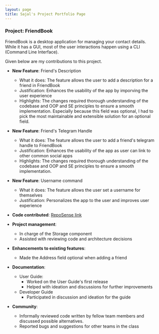 ```yaml
---
layout: page
title: Sajal's Project Portfolio Page
---
```


### Project: FriendBook

FriendBook is a desktop application for managing your contact details.
While it has a GUI, most of the user interactions happen using a CLI (Command Line Interface).

Given below are my contributions to this project.

* **New Feature**: Friend's Description
  * What it does: The feature allows the user to add a description for a friend in FriendBook
  * Justification: Enhances the usability of the app by imporving the user experience
  * Highlights: The changes required thorough understanding of the codebase and OOP and SE principles to ensure a smooth implementation. Especially because this field was optional, I had to pick the most maintainable and extensible solution for an optional field.

* **New Feature**: Friend's Telegram Handle
  * What it does: The feature allows the user to add a friend's telegram handle to FriendBook
  * Justification: Enhances the usability of the app as user can link to other common social apps
  * Highlights: The changes required thorough understanding of the codebase and OOP and SE principles to ensure a smooth implementation.

* **New Feature**: Username command
  * What it does: The feature allows the user set a username for themselves 
  * Justification: Personalizes the app to the user and improves user experience

* **Code contributed**: [RepoSense link](https://nus-cs2103-ay2122s1.github.io/tp-dashboard/?search=sajalvaishnav&sort=groupTitle&sortWithin=title&timeframe=commit&mergegroup=&groupSelect=groupByRepos&breakdown=true&checkedFileTypes=docs~functional-code~test-code~other&since=2021-09-17&tabOpen=true&tabType=zoom&zA=sajalvaishnav&zR=AY2122S1-CS2103-F10-3%2Ftp%5Bmaster%5D&zACS=229.35809328849248&zS=2021-09-17&zFS=&zU=2021-11-03&zMG=false&zFTF=commit&zFGS=groupByRepos&zFR=false&tabAuthor=sajalvaishnav&tabRepo=AY2122S1-CS2103-F10-3%2Ftp%5Bmaster%5D&authorshipIsMergeGroup=false&authorshipFileTypes=docs~functional-code~test-code~other&authorshipIsBinaryFileTypeChecked=false)

* **Project management**:
  * In charge of the Storage component
  * Assisted with reviewing code and architecture decisions

* **Enhancements to existing features**:
  * Made the Address field optional when adding a friend 
  
* **Documentation**:
  * User Guide:
    * Worked on the User Guide's first release
    * Helped with ideation and discussions for further improvements
  * Developer Guide
    * Participated in discussion and ideation for the guide

* **Community**:
  * Informally reviewed code written by fellow team members and discussed possible alternatives.
  * Reported bugs and suggestions for other teams in the class 


  
